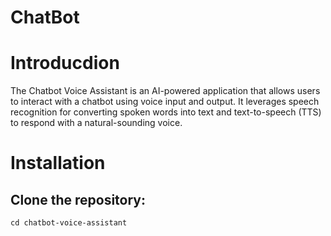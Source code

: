 # ChatBot

# Introducdion 
The Chatbot Voice Assistant is an AI-powered application that allows users to interact with a chatbot using voice input and output. 
It leverages speech recognition for converting spoken words into text and text-to-speech (TTS) to respond with a natural-sounding voice.

#  Installation 
## Clone the repository:
 `cd chatbot-voice-assistant`
